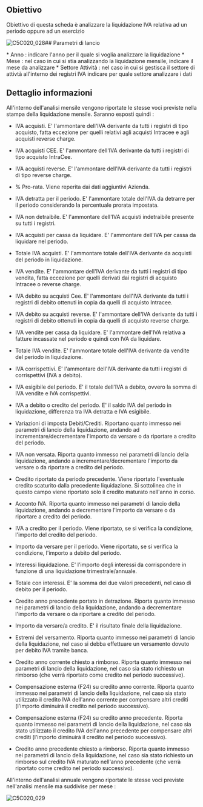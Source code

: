 ## Obiettivo
Obiettivo di questa scheda è analizzare la liquidazione IVA relativa ad un periodo oppure ad un esercizio

![C5C020_028](https://doc.smeup.com/immagini/MBDOC_SCH-C5C020_LIQ/C5C020_028.png)## Parametri di lancio

 \* Anno :  indicare l'anno per il quale si voglia analizzare la liquidazione
 \* Mese :  nel caso in cui si stia analizzando la liquidazione mensile, indicare il mese da analizzare
 \* Settore Attività :  nel caso in cui si gestisca il settore di attivtà all'interno dei registri IVA indicare per quale settore analizzare i dati

## Dettaglio informazioni

All'interno dell'analisi mensile vengono riportate le stesse voci previste nella stampa della liquidazione mensile.
Saranno esposti quindi : 

- IVA acquisti. E' l'ammontare dell'IVA derivante da tutti i registri di tipo acquisto, fatta eccezione per quelli relativi agli acquisti Intracee e agli acquisti reverse charge.
- IVA acquisti CEE. E' l'ammontare dell'IVA derivante da tutti i registri di tipo acquisto IntraCee.
- IVA acquisti reverse. E' l'ammontare dell'IVA derivante da tutti i registri di tipo reverse charge.
- % Pro-rata. Viene reperita dai dati aggiuntivi Azienda.
- IVA detratta per il periodo. E' l'ammontare totale dell'IVA da detrarre per il periodo considerando la percentuale prorata impostata.
- IVA non detraibile. E' l'ammontare dell'IVA acquisti indetraibile presente su tutti i registri.
- IVA acquisti per cassa da liquidare. E' l'ammontare dell'IVA per cassa da liquidare nel periodo.
- Totale IVA acquisti. E' l'ammontare totale dell'IVA derivante da acquisti del periodo in liquidazione.

- IVA vendite. E' l'ammontare dell'IVA derivante da tutti i registri di tipo vendita, fatta eccezione per quelli derivati dai registri di acquisto Intracee o reverse charge.
- IVA debito su acquisti Cee. E' l'ammontare dell'IVA derivante da tutti i registri di debito ottenuti in copia da quelli di acquisto Intracee.
- IVA debito su acquisti reverse. E' l'ammontare dell'IVA derivante da tutti i registri di debito ottenuti in copia da quelli di acquisto reverse charge.
- IVA vendite per cassa da liquidare. E' l'ammontare dell'IVA relativa a fatture incassate nel periodo e quindi con IVA da liquidare.
- Totale IVA vendite. E' l'ammontare totale dell'IVA derivante da vendite del periodo in liquidazione.

- IVA corrispettivi. E' l'ammontare dell'IVA derivante da tutti i registri di corrispettivi (IVA a debito).
- IVA esigibile del periodo. E' il totale dell'IVA a debito, ovvero la somma di IVA vendite e IVA corrispettivi.

- IVA a debito o credito del periodo. E' il saldo IVA del periodo in liquidazione, differenza tra IVA detratta e IVA esigibile.

- Variazioni di imposta Debiti/Crediti. Riportano quanto immesso nei parametri di lancio della liquidazione, andando ad incrementare/decrementare l'importo da versare o da riportare a credito del periodo.
- IVA non versata. Riporta quanto immesso nei parametri di lancio della liquidazione, andando a incrementare/decrementare l'importo da versare o da riportare a credito del periodo.
- Credito riportato da periodo precedente. Viene riportato l'eventuale credito scaturito dalla precedente liquidazione. Si sottolinea che in questo campo viene riportato solo il credito maturato nell'anno in corso.
- Acconto IVA. Riporta quanto immesso nei parametri di lancio della liquidazione, andando a decrementare l'importo da versare o da riportare a credito del periodo.
- IVA a credito per il periodo. Viene riportato, se si verifica la condizione, l'importo del credito del periodo.
- Importo da versare per il periodo. Viene riportato, se si verifica la condizione, l'importo a debito del periodo.

- Interessi liquidazione. E' l'importo degli interessi da corrispondere in funzione di una liquidazione trimestrale/annuale.
- Totale con interessi. E' la somma dei due valori precedenti, nel caso di debito per il periodo.

- Credito anno precedente portato in detrazione. Riporta quanto immesso nei parametri di lancio della liquidazione, andando a decrementare l'importo da versare o da riportare a credito del periodo.

- Importo da versare/a credito. E' il risultato finale della liquidazione.

- Estremi del versamento. Riporta quanto immesso nei parametri di lancio della liquidazione, nel caso si debba effettuare un versamento dovuto per debito IVA tramite banca.
- Credito anno corrente chiesto a rimborso. Riporta quanto immesso nei parametri di lancio della liquidazione, nel caso sia stato richiesto un rimborso (che verrà riportato come credito nel periodo successivo).
- Compensazione esterna (F24) su credito anno corrente. Riporta quanto immesso nei parametri di lancio della liquidazione, nel caso sia stato utilizzato il credito IVA dell'anno corrente per compensare altri crediti (l'importo diminuirà il credito nel periodo successivo).
- Compensazione esterna (F24) su credito anno precedente. Riporta quanto immesso nei parametri di lancio della liquidazione, nel caso sia stato utilizzato il credito IVA dell'anno precedente per compensare altri crediti (l'importo diminuirà il credito nel periodo successivo).
- Credito anno precedente chiesto a rimborso. Riporta quanto immesso nei parametri di lancio della liquidazione, nel caso sia stato richiesto un rimborso sul credito IVA maturato nell'anno precedente (che verrà riportato come credito nel periodo successivo).


All'interno dell'analisi annuale vengono riportate le stesse voci previste nell'analisi mensile ma suddivise per mese : 

![C5C020_029](https://doc.smeup.com/immagini/MBDOC_SCH-C5C020_LIQ/C5C020_029.png)